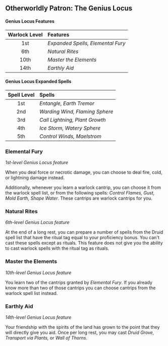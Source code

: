 ## Otherworldly Patron: The Genius Locus

#### Genius Locus Features

| Warlock Level | Features |
|:-------------:|:-------- |
| 1st  | _Expanded Spells, Elemental Fury_ |
| 6th  | _Natural Rites_ |
| 10th | _Master the Elements_ |
| 14th | _Earthly Aid_ |

#### Genius Locus Expanded Spells

| Spell Level | Spells|
|:-----------:|:------|
| 1st | _Entangle, Earth Tremor_ |
| 2nd | _Warding Wind, Flaming Sphere_ |
| 3rd | _Call Lightning, Plant Growth_ |
| 4th | _Ice Storm, Watery Sphere_ |
| 5th | _Control Winds, Maelstrom_ |

### Elemental Fury
_1st-level Genius Locus feature_

When you deal force or necrotic damage, you can choose to deal fire, cold, or lightning damage instead.

Additionally, whenever you learn a warlock cantrip, you can choose it from the warlock spell list, or from the following spells: _Control Flames, Gust, Mold Earth, Shape Water_. These cantrips are warlock cantrips for you.

### Natural Rites
_6th-level Genius Locus feature_

At the end of a long rest, you can prepare a number of spells from the Druid spell list that have the ritual tag equal to your proficiency bonus. You can't cast these spells except as rituals. This feature does not give you the ability to cast warlock spells with the ritual tag as rituals.

### Master the Elements
_10th-level Genius Locus feature_

You learn two of the cantrips granted by _Elemental Fury_. If you already know more than two of those cantrips you can choose cantrips from the warlock spell list instead.

### Earthly Aid
_14th-level Genius Locus feature_

Your friendship with the spirits of the land has grown to the point that they will directly give you aid. Once per long rest, you may cast _Druid Grove, Transport via Plants,_ or _Wall of Thorns_.